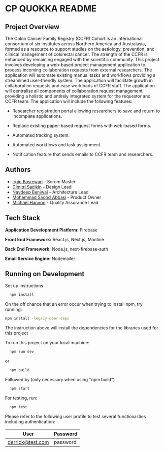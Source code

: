 # CP QUOKKA README

## Project Overview

The Colon Cancer Family Registry (CCFR) Cohort is an international consortium of six institutes across Northern America and Australasia, formed as a resource to support studies on the aetiology, prevention, and clinical management of colorectal cancer. The strength of the CCFR is enhanced by remaining engaged with the scientific community. This project involves developing a web-based project management application to process incoming collaboration requests from external researchers. The application will automate existing manual tasks and workflows providing a streamlined user-friendly system.
The application will facilitate growth in collaboration requests and ease workloads of CCFR staff. The application will centralise all components of collaboration request management providing a holistic and entirely integrated system for the requestor and CCFR team. The application will include the following features:

- Researcher registration portal allowing researchers to save and return to incomplete applications.

- Replace existing paper-based request forms with web-based forms.

- Automated tracking system.

- Automated workflows and task assignment.

- Notification feature that sends emails to CCFR team and researchers.

## Authors
- [Irgio Basrewan](https://github.com/irgiob) - Scrum Master
- [Dimitri Sadikin](https://github.com/dimitrisad) - Design Lead
- [Navdeep Beniwal](https://github.com/navdeepbeniwal16) - Architecture Lead
- [Mohammad Saood Abbasi](https://github.com/MohammadSaoodAbbasi) - Product Owner
- [Michael Hannon](https://github.com/mhannon11) - Quality Assurance Lead


## Tech Stack

**Application Development Platform:** Firebase

**Front End Framework:** React.js, Next.js, Mantine

**Back End Framework:** Node.js, next-firebase-auth

**Email Service Engine:** Nodemailer

## Running on Development
Set up instructions
```bash
  npm install
```

On the off chance that an error occur when trying to install npm, try running:
```bash
npm install -legacy-peer-deps
```
The instruction above will install the dependencies for the libraries used for this project

To run this project on your local machine:

```bash
  npm run dev
```
or 

```bash
  npm build
```
Followed by (only necessary when using "npm build")
```bash
  npm start
```
For testing, run:

```bash
  npm test
```


Please refer to the following user profile to test several functionalities including authentication:


| User              | Password             |
| ----------------- | -------------------- |
| derrick@test.com | password              |
